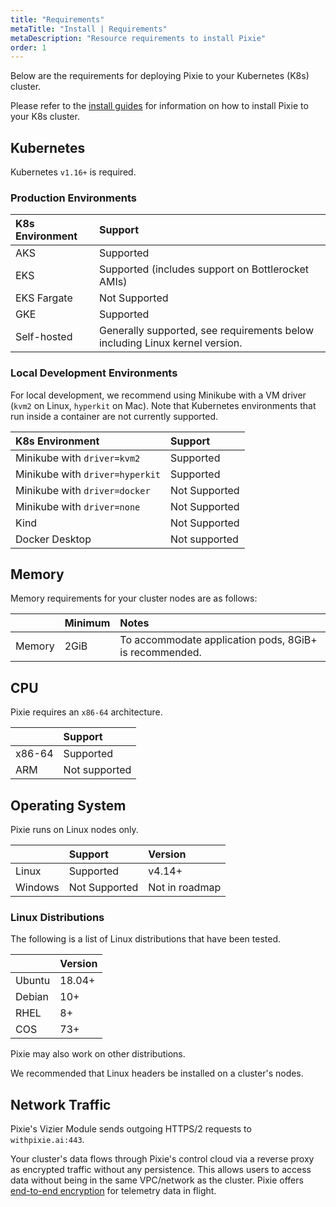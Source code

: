 ```yaml
---
title: "Requirements"
metaTitle: "Install | Requirements"
metaDescription: "Resource requirements to install Pixie"
order: 1
---
```


Below are the requirements for deploying Pixie to your Kubernetes (K8s) cluster.

Please refer to the [install guides](/installing-pixie/install-guides/) for information on how to install Pixie to your K8s cluster.

## Kubernetes

Kubernetes `v1.16+` is required.

### Production Environments

| K8s Environment  | Support                                                         |
| :--------------- | :-------------------------------------------------------------- |
| AKS              | Supported                                                       |
| EKS              | Supported (includes support on Bottlerocket AMIs)               |
| EKS Fargate      | Not Supported                                                   |
| GKE              | Supported                                                       |
| Self-hosted      | Generally supported, see requirements below including Linux kernel version. |

### Local Development Environments

For local development, we recommend using Minikube with a VM driver (`kvm2` on Linux, `hyperkit` on Mac). Note that Kubernetes environments that run inside a container are not currently supported.

| K8s Environment                 | Support       |
| :------------------------------ | :------------ |
| Minikube with `driver=kvm2`     | Supported     |
| Minikube with `driver=hyperkit` | Supported     |
| Minikube with `driver=docker`   | Not Supported |
| Minikube with `driver=none`     | Not Supported |
| Kind                            | Not Supported |
| Docker Desktop                  | Not supported |

## Memory

Memory requirements for your cluster nodes are as follows:

|                       | Minimum   | Notes                                                   |
| :-------------------  | :-------- | :------------------------------------------------------ |
| Memory                | 2GiB      | To accommodate application pods, 8GiB+ is recommended.  |

## CPU

Pixie requires an `x86-64` architecture.

|         | Support           |
| :------ | :---------------- |
| x86-64  | Supported         |
| ARM     | Not supported     |

## Operating System

Pixie runs on Linux nodes only.

|         | Support         | Version           |
| :------ | :-------------  | :---------------- |
| Linux   | Supported       | v4.14+            |
| Windows | Not Supported   | Not in roadmap    |

### Linux Distributions

The following is a list of Linux distributions that have been tested.

|              |  Version              |
|:-----------  |  :------------------- |
| Ubuntu       |  18.04+               |
| Debian       |  10+                  |
| RHEL         |  8+                   |
| COS          |  73+                  |

Pixie may also work on other distributions.

<Alert variant="outlined" severity="info">We recommended that Linux headers be installed on a cluster's nodes.</Alert>

## Network Traffic

Pixie's Vizier Module sends outgoing HTTPS/2 requests to `withpixie.ai:443`.

Your cluster's data flows through Pixie's control cloud via a reverse proxy as encrypted traffic without any persistence. This allows users to access data without being in the same VPC/network as the cluster. Pixie offers [end-to-end encryption](https://docs.px.dev/about-pixie/faq#how-does-pixie-secure-its-data) for telemetry data in flight.
